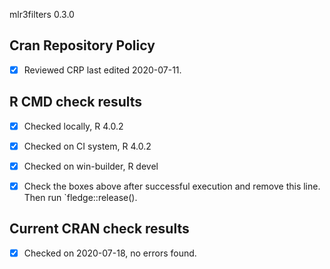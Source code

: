 mlr3filters 0.3.0

## Cran Repository Policy

- [x] Reviewed CRP last edited 2020-07-11.

## R CMD check results

- [x] Checked locally, R 4.0.2
- [x] Checked on CI system, R 4.0.2
- [x] Checked on win-builder, R devel

- [x] Check the boxes above after successful execution and remove this line. Then run `fledge::release().

## Current CRAN check results

- [x] Checked on 2020-07-18, no errors found.
